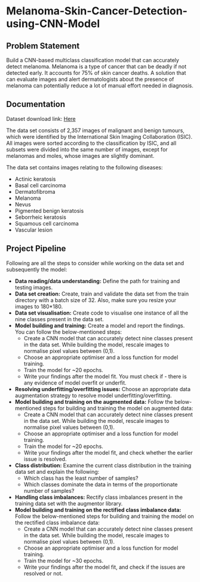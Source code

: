 
# Melanoma-Skin-Cancer-Detection-using-CNN-Model

## **Problem Statement**

Build a CNN-based multiclass classification model that can accurately detect melanoma. Melanoma is a type of cancer that can be deadly if not detected early. It accounts for 75% of skin cancer deaths. A solution that can evaluate images and alert dermatologists about the presence of melanoma can potentially reduce a lot of manual effort needed in diagnosis.

## Documentation

Dataset download link:
[Here]( https://drive.google.com/file/d/1xLfSQUGDl8ezNNbUkpuHOYvSpTyxVhCs/view?usp=sharing)

The data set consists of 2,357 images of malignant and benign tumours, which were identified by the International Skin Imaging Collaboration (ISIC). All images were sorted according to the classification by ISIC, and all subsets were divided into the same number of images, except for melanomas and moles, whose images are slightly dominant.

The data set contains images relating to the following diseases:

- Actinic keratosis
- Basal cell carcinoma
- Dermatofibroma
- Melanoma
- Nevus
- Pigmented benign keratosis
- Seborrheic keratosis
- Squamous cell carcinoma
- Vascular lesion

## Project Pipeline

Following are all the steps to consider while working on the data set and subsequently the model:

- **Data reading/data understanding:** Define the path for training and testing images.
- **Data set creation:** Create, train and validate the data set from the train directory with a batch size of 32. Also, make sure you resize your images to 180*180.
- **Data set visualisation:** Create code to visualise one instance of all the nine classes present in the data set.
- **Model building and training:** Create a model and report the findings. You can follow the below-mentioned steps:
  - Create a CNN model that can accurately detect nine classes present in the data set. While building the model, rescale images to normalise pixel values between (0,1).
   - Choose an appropriate optimiser and a loss function for model training.
  - Train the model for ~20 epochs.
  - Write your findings after the model fit. You must check if - there is any evidence of model overfit or underfit.
- **Resolving underfitting/overfitting issues:** Choose an appropriate data augmentation strategy to resolve model underfitting/overfitting.
- **Model building and training on the augmented data:** Follow the below-mentioned steps for building and training the model on augmented data:
  - Create a CNN model that can accurately detect nine classes present in the data set. While building the model, rescale images to normalise pixel values between (0,1).
  - Choose an appropriate optimiser and a loss function for model training.
   - Train the model for ~20 epochs.
  - Write your findings after the model fit, and check whether the earlier issue is resolved.
- **Class distribution:** Examine the current class distribution in the training data set and explain the following:
  - Which class has the least number of samples?
  - Which classes dominate the data in terms of the proportionate number of samples?
- **Handling class imbalances:** Rectify class imbalances present in the training data set with the augmentor library.
- **Model building and training on the rectified class imbalance data:** Follow the below-mentioned steps for building and training the model on the rectified class imbalance data:
   - Create a CNN model that can accurately detect nine classes present in the data set. While building the model, rescale images to normalise pixel values between (0,1).
  - Choose an appropriate optimiser and a loss function for model training.
  -  Train the model for ~30 epochs.
  - Write your findings after the model fit, and check if the issues are resolved or not.
